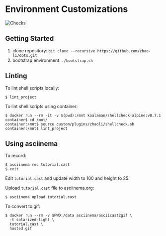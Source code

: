 # Environment Customizations

![Checks](https://github.com/zhao-li/dots/workflows/Checks/badge.svg)

Getting Started
---------------
1. clone repository: `git clone --recursive https://github.com/zhao-li/dots.git`
1. bootstrap environment: `./bootstrap.sh`

Linting
-------
To lint shell scripts locally:

    $ lint_project

To lint shell scripts using container:

    $ docker run --rm -it -v $(pwd):/mnt koalaman/shellcheck-alpine:v0.7.1
    container$ cd /mnt/
    container:/mnt$ source custom/plugins/zhaoli/shellcheck.sh
    container:/mnt$ lint_project

Using asciinema
---------------
To record:

    $ asciinema rec tutorial.cast
    $ exit

Edit `tutorial.cast` and update width to 100 and height to 25.

Upload `tutorial.cast` file to asciinema.org:

    $ asciinema upload tutorial.cast

To convert to gif:

    $ docker run --rm -v $PWD:/data asciinema/asciicast2gif \
      -t solarized-light \
      tutorial.cast \
      hosted.gif
